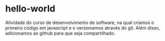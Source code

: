 # hello-world
Atividade do curso de desenvolvimento de software, na qual criamos o primeiro código em javascript e o versionamos através do git. Além disso, adicionamos ao github para que seja compartilhado. 
